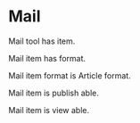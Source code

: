 # Mail

Mail tool has item.

Mail item has format.

Mail item format is Article format.

Mail item is publish able.

Mail item is view able.